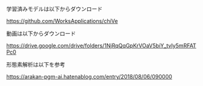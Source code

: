 学習済みモデルは以下からダウンロード

https://github.com/WorksApplications/chiVe

動画は以下からダウンロード

https://drive.google.com/drive/folders/1NjRqQqGpKrVOaV5biY_tvly5mRFATPc0

形態素解析は以下を参考

https://arakan-pgm-ai.hatenablog.com/entry/2018/08/06/090000
